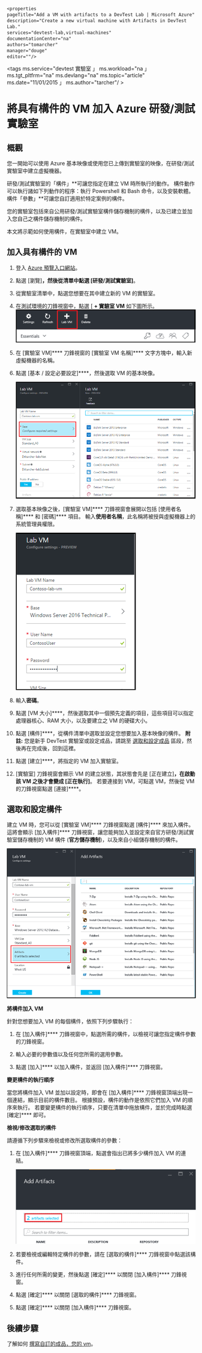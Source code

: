     <properties
    pageTitle="Add a VM with artifacts to a DevTest Lab | Microsoft Azure"
    description="Create a new virtual machine with Artifacts in DevTest Lab."
    services="devtest-lab,virtual-machines"
    documentationCenter="na"
    authors="tomarcher"
    manager="douge"
    editor=""/>

<tags
    ms.service="devtest 實驗室 」
    ms.workload="na 」
    ms.tgt_pltfrm="na"
    ms.devlang="na"
    ms.topic="article"
    ms.date="11/01/2015 」
    ms.author="tarcher"/ >

# 將具有構件的 VM 加入 Azure 研發/測試實驗室

## 概觀

您一開始可以使用 Azure 基本映像或使用您已上傳到實驗室的映像，在研發/測試實驗室中建立虛擬機器。

研發/測試實驗室的「構件」**可讓您指定在建立 VM 時所執行的動作。 構件動作可以執行諸如下列動作的程序：執行 Powershell 和 Bash 命令，以及安裝軟體。 構件「參數」**可讓您自訂適用於特定案例的構件。

您的實驗室包括來自公用研發/測試實驗室構件儲存機制的構件，以及已建立並加入您自己之構件儲存機制的構件。

本文將示範如何使用構件，在實驗室中建立 VM。

## 加入具有構件的 VM

1. 登入 [Azure 預覽入口網站](http://portal.azure.com)。

1. 點選 [瀏覽]****，然後從清單中點選 [研發/測試實驗室]****。

1. 從實驗室清單中，點選您想要在其中建立新的 VM 的實驗室。

1. 在測試環境的刀鋒視窗中，點選 [ **+ 實驗室 VM** 如下圖所示。  
    ![研發/測試實驗室首頁刀鋒視窗](./media/devtest-lab-add-vm-with-artifacts/devtestlab-home-blade-add-vm.png)

1. 在 [實驗室 VM]**** 刀鋒視窗的 [實驗室 VM 名稱]**** 文字方塊中，輸入新虛擬機器的名稱。

1. 點選 [基本 / 設定必要設定]****，然後選取 VM 的基本映像。

    ![實驗室 VM 設定](./media/devtest-lab-add-vm-with-artifacts/devtestlab-add-lab-vm-blade-1.png)

1. 選取基本映像之後，[實驗室 VM]**** 刀鋒視窗會展開以包括 [使用者名稱]**** 和 [密碼]**** 項目。 輸入**使用者名稱**，此名稱將被授與虛擬機器上的系統管理員權限。

    ![展開的實驗室 VM 刀鋒視窗](./media/devtest-lab-add-vm-with-artifacts/devtestlab-add-lab-vm-blade-2.png)

1. 輸入**密碼**。

1. 點選 [VM 大小]****，然後選取其中一個預先定義的項目，這些項目可以指定處理器核心、RAM 大小，以及要建立之 VM 的硬碟大小。

1. 點選 [構件]****，從構件清單中選取並設定您想要加入基本映像的構件。 **附註:** 您是新手 DevTest 實驗室或設定成品，請跳至 [選取和設定成品](#configuring-an-artifact) 區段，然後再在完成後，回到這裡。

1. 點選 [建立]****，將指定的 VM 加入實驗室。

1. [實驗室] 刀鋒視窗會顯示 VM 的建立狀態，其狀態會先是 [正在建立]****，在啟動該 VM 之後才會變成 [正在執行]****。 若要連接到 VM，可點選 VM，然後從 VM 的刀鋒視窗點選 [連接]****。

## 選取和設定構件

建立 VM 時，您可以從 [實驗室 VM]**** 刀鋒視窗點選 [構件]**** 來加入構件。 這將會顯示 [加入構件]**** 刀鋒視窗，讓您能夠加入並設定來自官方研發/測試實驗室儲存機制的 VM 構件 (**官方儲存機制**)，以及來自小組儲存機制的構件。

![加入構件刀鋒視窗](./media/devtest-lab-add-vm-with-artifacts/devtestlab-add-artifact-blade.png)

**將構件加入 VM**

針對您想要加入 VM 的每個構件，依照下列步驟執行：

1. 在 [加入構件]**** 刀鋒視窗中，點選所需的構件，以檢視可讓您指定構件參數的刀鋒視窗。

2. 輸入必要的參數值以及任何您所需的選用參數。

3. 點選 [加入]**** 以加入構件，並返回 [加入構件]**** 刀鋒視窗。

**變更構件的執行順序**

當您將構件加入 VM 並加以設定時，即會在 [加入構件]**** 刀鋒視窗頂端出現一個連結，顯示目前的構件數目。 根據預設，構件的動作是依照它們加入 VM 的順序來執行。 若要變更構件的執行順序，只要在清單中拖放構件，並於完成時點選 [確定]**** 即可。

**檢視/修改選取的構件**

請遵循下列步驟來檢視或修改所選取構件的參數：

1. 在 [加入構件]**** 刀鋒視窗頂端，點選會指出已將多少構件加入 VM 的連結。

    ![](./media/devtest-lab-add-vm-with-artifacts/devtestlab-add-artifacts-blade-selected-artifacts.png)

1. 若要檢視或編輯特定構件的參數，請在 [選取的構件]**** 刀鋒視窗中點選該構件。

1. 進行任何所需的變更，然後點選 [確定]**** 以關閉 [加入構件]**** 刀鋒視窗。

1. 點選 [確定]**** 以關閉 [選取的構件]**** 刀鋒視窗。

1. 點選 [確定]**** 以關閉 [加入構件]**** 刀鋒視窗。

## 後續步驟

了解如何 [撰寫自訂的成品，您的 vm](devtest-lab-artifact-author.md)。





